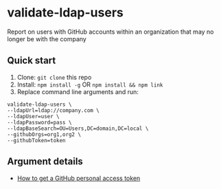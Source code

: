 # validate-ldap-users
Report on users with GitHub accounts within an organization that may no longer be with the company

## Quick start

1. Clone: `git clone` this repo
2. Install: `npm install -g` OR `npm install && npm link`
3. Replace command line arguments and run:
```
validate-ldap-users \
--ldapUrl=ldap://company.com \
--ldapUser=user \
--ldapPassword=pass \
--ldapBaseSearch=OU=Users,DC=domain,DC=local \
--githubOrgs=org1,org2 \
--githubToken=token
```

## Argument details ##
* [How to get a GitHub personal access token](https://help.github.com/articles/creating-a-personal-access-token-for-the-command-line/)
